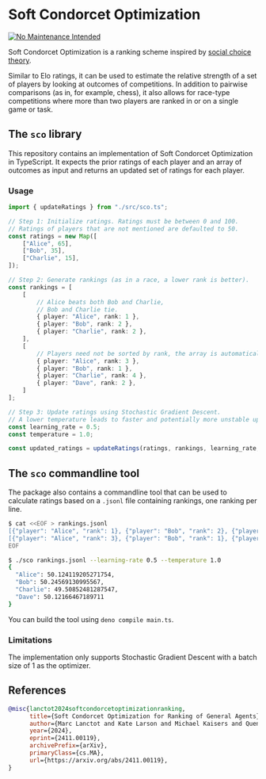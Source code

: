 # Soft Condorcet Optimization

[![No Maintenance Intended](http://unmaintained.tech/badge.svg)](http://unmaintained.tech/)

Soft Condorcet Optimization is a ranking scheme inspired by [social choice
theory](https://en.wikipedia.org/wiki/Social_choice_theory).

Similar to Elo ratings, it can be used to estimate the relative strength of a
set of players by looking at outcomes of competitions. In addition to pairwise
comparisons (as in, for example, chess), it also allows for race-type
competitions where more than two players are ranked in or on a single game or
task.


## The `sco` library

This repository contains an implementation of Soft Condorcet Optimization in
TypeScript. It expects the prior ratings of each player and an array of outcomes
as input and returns an updated set of ratings for each player.


### Usage

```ts
import { updateRatings } from "./src/sco.ts";

// Step 1: Initialize ratings. Ratings must be between 0 and 100.
// Ratings of players that are not mentioned are defaulted to 50.
const ratings = new Map([
    ["Alice", 65],
    ["Bob", 35],
    ["Charlie", 15],
]);

// Step 2: Generate rankings (as in a race, a lower rank is better).
const rankings = [
    [
        // Alice beats both Bob and Charlie,
        // Bob and Charlie tie.
        { player: "Alice", rank: 1 },
        { player: "Bob", rank: 2 },
        { player: "Charlie", rank: 2 },
    ],
    [
        // Players need not be sorted by rank, the array is automatically sorted.
        { player: "Alice", rank: 3 },
        { player: "Bob", rank: 1 },
        { player: "Charlie", rank: 4 },
        { player: "Dave", rank: 2 },
    ]
];

// Step 3: Update ratings using Stochastic Gradient Descent.
// A lower temperature leads to faster and potentially more unstable updates.
const learning_rate = 0.5;
const temperature = 1.0;

const updated_ratings = updateRatings(ratings, rankings, learning_rate, temperature);
```

## The `sco` commandline tool

The package also contains a commandline tool that can be used to calculate
ratings based on a `.jsonl` file containing rankings, one ranking per line.

```bash
$ cat <<EOF > rankings.jsonl
[{"player": "Alice", "rank": 1}, {"player": "Bob", "rank": 2}, {"player": "Charlie", "rank": 2}]
[{"player": "Alice", "rank": 3}, {"player": "Bob", "rank": 1}, {"player": "Charlie", "rank": 4}, {"player": "Dave", "rank": 2}]
EOF

$ ./sco rankings.jsonl --learning-rate 0.5 --temperature 1.0
{
  "Alice": 50.124119205271754,
  "Bob": 50.24569130995567,
  "Charlie": 49.50852481287547,
  "Dave": 50.12166467189711
}
```

You can build the tool using `deno compile main.ts`.

### Limitations

The implementation only supports Stochastic Gradient Descent with a batch size
of 1 as the optimizer.


## References

```bibtex
@misc{lanctot2024softcondorcetoptimizationranking,
      title={Soft Condorcet Optimization for Ranking of General Agents}, 
      author={Marc Lanctot and Kate Larson and Michael Kaisers and Quentin Berthet and Ian Gemp and Manfred Diaz and Roberto-Rafael Maura-Rivero and Yoram Bachrach and Anna Koop and Doina Precup},
      year={2024},
      eprint={2411.00119},
      archivePrefix={arXiv},
      primaryClass={cs.MA},
      url={https://arxiv.org/abs/2411.00119}, 
}
```
